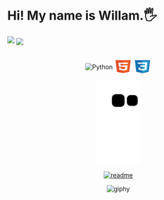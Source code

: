 <h1> Hi! My name is Willam.🖐 </h1>

<div>
  <source 
  srcset="https://github-readme-stats.vercel.app/api?username=Aquariis001&show_icons=true&theme=dark"
  media="(prefers-color-scheme: dark)"
/>
<source
  srcset="https://github-readme-stats.vercel.app/api?username=Aquariis001&show_icons=true"
  media="(prefers-color-scheme: light), (prefers-color-scheme: no-preference)"
/>
<img src="https://github-readme-stats.vercel.app/api?username=Aquariis001&show_icons=true" />
  <img height="180em"  align="center" src="https://github-readme-stats.vercel.app/api/top-langs/?username=Aquariis001&layout=compact&langs_count=7&theme=ligth" />

  
</div>
 <br>
<div  align="center"> 
  <div style="display: inline_block"><br>
  <img align="center" alt="Python" height="30" width="40" src="https://commons.wikimedia.org/wiki/File:Python-logo-notext.svg#/media/File:Python-logo-notext.svg">
  <img align="center" alt="HTML" height="30" width="40" src="https://raw.githubusercontent.com/devicons/devicon/master/icons/html5/html5-original.svg">
  <img align="center" alt="CSS" height="30" width="40" src="https://raw.githubusercontent.com/devicons/devicon/master/icons/css3/css3-original.svg">

 
    

  
  
  ![Snake animation](https://github.com/Aquariis001/Aquariis001/blob/output/github-contribution-grid-snake.svg)
 
</div>
  
   
  [![readme](https://github-readme-stats.vercel.app/api/pin/?username=Aquariis001&repo=Aquariis001&theme=ligth)](https://github.com/Aquariis001/Aquariis001)
 


![giphy](https://thumbs.gfycat.com/SoftImprobableAtlanticspadefish-size_restricted.gif)
